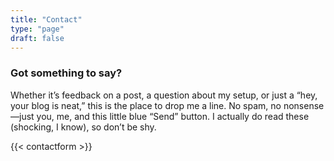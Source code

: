 ```yaml
---
title: "Contact"
type: "page"
draft: false
---
```


### Got something to say?

Whether it’s feedback on a post, a question about my setup, or just a “hey, your blog is 
neat,” this is the place to drop me a line. No spam, no nonsense—just you, me, and this 
little blue “Send” button. I actually do read these (shocking, I know), so don’t be shy.

{{< contactform >}}